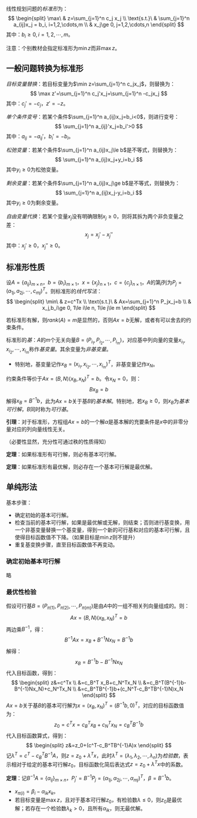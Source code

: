 
线性规划问题的*标准形*为：
$$
\begin{split}
\max\ & z=\sum_{j=1}^n c_j x_j \\
\text{s.t.}\ & \sum_{j=1}^n a_{ij}x_j = b_i, i=1,2,\cdots,m \\
& x_j\ge 0, j=1,2,\cdots,n
\end{split}
$$
其中：$b_i\ge 0,i=1,2,\cdots,m$。

注意：个别教材会指定标准形为$\min z$而非$\max z$。

## 一般问题转换为标准形

*目标变量替换*：若目标变量为$\min z=\sum_{j=1}^n c_jx_j$，则替换为：
$$
\max z'=\sum_{j=1}^n c_j'x_j=\sum_{j=1}^n -c_jx_j
$$
其中：$c_j'=-c_j$，$z'=-z$。

*单个条件变号*：若某个条件$\sum_{j=1}^n a_{ij}x_j=b_i<0$，则进行变号：
$$
\sum_{j=1}^n a_{ij}'x_j=b_i'>0
$$
其中：$a_{ij}=-a_{ij}'$，$b_i'=-b_i$。

*松弛变量*：若某个条件$\sum_{j=1}^n a_{ij}x_j\le b$是不等式，则替换为：
$$
\sum_{j=1}^n a_{ij}x_j+y_i=b_i
$$
其中$y_i\ge 0$为松弛变量。

*剩余变量*：若某个条件$\sum_{j=1}^n a_{ij}x_j\ge b$是不等式，则替换为：
$$
\sum_{j=1}^n a_{ij}x_j-y_i=b_i
$$
其中$y_i\ge 0$为剩余变量。

*自由变量代换*：若某个变量$x_j$没有明确限制$x_j\ge 0$，则将其拆为两个非负变量之差：
$$
x_j=x_j'-x_j''
$$
其中：$x_j'\ge 0$，$x_j''\ge 0$。

## 标准形性质

设$A=\{a_{ij}\}_{m\times n}$，$b=\{b_i\}_{m\times 1}$，$x=\{x_j\}_{n\times 1}$，$c=\{c_j\}_{n\times 1}$，$A$的第$j$列为$P_j=(a_{1j},a_{2j},\cdots,c_{mj})^T$。则标准形的*线代写法*：
$$
\begin{split}
\min\ & z=c^Tx \\
\text{s.t.}\ & Ax=\sum_{j=1}^n P_jx_j=b \\
& x_j,b_i\ge 0, 1\le i\le n, 1\le j\le m
\end{split}
$$

若标准形有解，则$rank(A)=m$是显然的，否则$Ax=b$无解，或者有可以舍去的约束条件。

标准形的*基*：$A$的$m$个无关向量$B=(P_{i_1},P_{i_2},\cdots,P_{i_m})$，对应基中列向量的变量$x_{i_1},x_{i_2},\cdots,x_{i_m}$称作*基变量*。其余变量为*非基变量*。
- 特别地，基变量记作$x_B=(x_{i_1},x_{i_2},\cdots,x_{i_m})^T$，非基变量记作$x_N$。

约束条件等价于$Ax=(B,N)(x_B,x_N)^T=b$。令$x_N=0$，则：
$$
Bx_B=b
$$
解得$x_B=B^{-1}b$，此为$Ax=b$关于基$B$的*基本解*。特别地，若$x_B\ge 0$，则$x_B$为*基本可行解*，$B$同时称为*可行基*。

**引理**：对于标准形，方程组$Ax=b$的一个解$\alpha$是基本解的充要条件是$x$中的非零分量对应的列向量线性无关。

（必要性显然，充分性可通过秩的性质得知）

**定理**：如果标准形有可行解，则必有基本可行解。

**定理**：如果标准形有最优解，则必存在一个基本可行解是最优解。

## 单纯形法

基本步骤：
- 确定初始的基本可行解。
- 检查当前的基本可行解，如果是最优解或无解，则结束；否则进行基变换，用一个非基变量替换一个基变量，得到一个新的可行基和对应的基本可行解，且使得目标函数值不下降。（如果目标是$\min z$则不提升）
- 重复基变换步骤，直至目标函数值不再变动。

### 确定初始基本可行解

略

### 最优性检验

假设可行基$B=(P_{\pi(1)},P_{\pi(2)},\cdots,P_{\pi(m)})$是由$A$中的一组不相关列向量组成的。则：
$$
Ax=(B,N)(x_B,x_N)^T=b
$$
两边乘$B^{-1}$，得：
$$
B^{-1}Ax=x_B+B^{-1}Nx_N=B^{-1}b
$$
解得：
$$
x_B=B^{-1}b-B^{-1}Nx_N
$$
代入目标函数，得到：
$$
\begin{split}
z&=c^Tx \\
&=c_B^T x_B+c_N^Tx_N \\
&=c_B^T(B^{-1}b-B^{-1}Nx_N)+c_N^Tx_N \\
&=c_B^TB^{-1}b+(c_N^T-c_B^TB^{-1}N)x_N
\end{split}
$$
$Ax=b$关于基$B$的基本可行解为$x=(x_B,x_N)^T=(B^{-1}b,0)^T$，对应的目标函数值为：
$$
z_0=c^Tx=c_B^T x_B+c_N^Tx_N=c_B^TB^{-1}b
$$
代入目标函数算式，得到：
$$
\begin{split}
z&=z_0+(c^T-c_B^TB^{-1}A)x
\end{split}
$$
记$\lambda^T=c^T-c_B^TB^{-1}A$，则$z=z_0+\lambda^Tx$，此时$\lambda^T=(\lambda_1,\lambda_2,\cdots,\lambda_n)$为*检验数*，表示相对于给定的基本可行解$z_0$，目标函数化简后表达式$z=z_0+\lambda^Tx$中的系数。

**定理**：记$B^{-1}A=\{\alpha_{ij}\}_{m\times n}$，$P_j'=B^{-1}P_j=(\alpha_{1j},\alpha_{2j},\cdots,\alpha_{mj})^T$，$\beta=B^{-1}b$。
- $x_{\pi(i)}=\beta_i-\alpha_{ik}x_k$。
- 若目标变量是$\max z$，且对于基本可行解$z_0$，有检验数$\lambda\le 0$，则$z_0$是最优解；若存在一个检验数$\lambda_k>0$，且所有$\alpha_{ik}$，则无最优解。